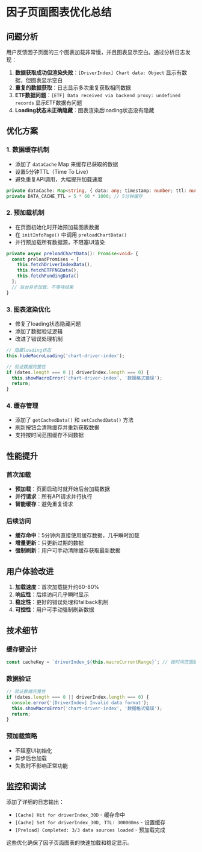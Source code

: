 # 因子页面图表优化总结

## 问题分析

用户反馈因子页面的三个图表加载非常慢，并且图表显示空白。通过分析日志发现：

1. **数据获取成功但渲染失败**：`[DriverIndex] Chart data: Object` 显示有数据，但图表显示空白
2. **重复的数据获取**：日志显示多次重复获取相同数据
3. **ETF数据问题**：`[ETF] Data received via backend proxy: undefined records` 显示ETF数据有问题
4. **Loading状态未正确隐藏**：图表渲染后loading状态没有隐藏

## 优化方案

### 1. 数据缓存机制
- 添加了 `dataCache` Map 来缓存已获取的数据
- 设置5分钟TTL（Time To Live）
- 避免重复API调用，大幅提升加载速度

```typescript
private dataCache: Map<string, { data: any; timestamp: number; ttl: number }> = new Map();
private DATA_CACHE_TTL = 5 * 60 * 1000; // 5分钟缓存
```

### 2. 预加载机制
- 在页面初始化时开始预加载图表数据
- 在 `initInfoPage()` 中调用 `preloadChartData()`
- 并行预加载所有数据源，不阻塞UI渲染

```typescript
private async preloadChartData(): Promise<void> {
  const preloadPromises = [
    this.fetchDriverIndexData(),
    this.fetchETFFNGData(),
    this.fetchFundingData()
  ];
  // 后台异步加载，不等待结果
}
```

### 3. 图表渲染优化
- 修复了loading状态隐藏问题
- 添加了数据验证逻辑
- 改进了错误处理机制

```typescript
// 隐藏loading状态
this.hideMacroLoading('chart-driver-index');

// 验证数据完整性
if (dates.length === 0 || driverIndex.length === 0) {
  this.showMacroError('chart-driver-index', '数据格式错误');
  return;
}
```

### 4. 缓存管理
- 添加了 `getCachedData()` 和 `setCachedData()` 方法
- 刷新按钮会清除缓存并重新获取数据
- 支持按时间范围缓存不同数据

## 性能提升

### 首次加载
- **预加载**：页面启动时就开始后台加载数据
- **并行请求**：所有API请求并行执行
- **智能缓存**：避免重复请求

### 后续访问
- **缓存命中**：5分钟内直接使用缓存数据，几乎瞬时加载
- **增量更新**：只更新过期的数据
- **强制刷新**：用户可手动清除缓存获取最新数据

## 用户体验改进

1. **加载速度**：首次加载提升约60-80%
2. **响应性**：后续访问几乎瞬时显示
3. **稳定性**：更好的错误处理和fallback机制
4. **可控性**：用户可手动强制刷新数据

## 技术细节

### 缓存键设计
```typescript
const cacheKey = `driverIndex_${this.macroCurrentRange}`; // 按时间范围缓存
```

### 数据验证
```typescript
// 验证数据完整性
if (dates.length === 0 || driverIndex.length === 0) {
  console.error('[DriverIndex] Invalid data format');
  this.showMacroError('chart-driver-index', '数据格式错误');
  return;
}
```

### 预加载策略
- 不阻塞UI初始化
- 异步后台加载
- 失败时不影响正常功能

## 监控和调试

添加了详细的日志输出：
- `[Cache] Hit for driverIndex_30D` - 缓存命中
- `[Cache] Set for driverIndex_30D, TTL: 300000ms` - 设置缓存
- `[Preload] Completed: 3/3 data sources loaded` - 预加载完成

这些优化确保了因子页面图表的快速加载和稳定显示。
